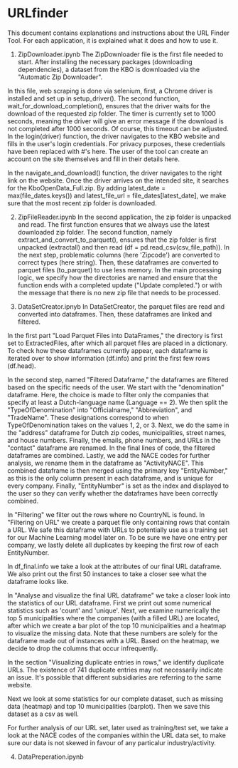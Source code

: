 # URLfinder
This document contains explanations and instructions about the URL Finder Tool. For each application, it is explained what it does and how to use it.

1. ZipDownloader.ipynb
The ZipDownloader file is the first file needed to start. After installing the necessary packages (downloading dependencies), a dataset from the KBO is downloaded via the "Automatic Zip Downloader". 

In this file, web scraping is done via selenium, first, a Chrome driver is installed and set up in setup_driver(). The second function, wait_for_download_completion(), ensures that the driver waits for the download of the requested zip folder. The timer is currently set to 1000 seconds, meaning the driver will give an error message if the download is not completed after 1000 seconds. Of course, this timeout can be adjusted.
In the login(driver) function, the driver navigates to the KBO website and fills in the user's login credentials. For privacy purposes, these credentials have been replaced with #'s here. The user of the tool can create an account on the site themselves and fill in their details here.

In the navigate_and_download() function, the driver navigates to the right link on the website. Once the driver arrives on the intended site, it searches for the KboOpenData_Full.zip. By adding latest_date = max(file_dates.keys()) and latest_file_url = file_dates[latest_date], we make sure that the most recent zip folder is downloaded.

2. ZipFileReader.ipynb
In the second application, the zip folder is unpacked and read. The first function ensures that we always use the latest downloaded zip folder. 
The second function, namely extract_and_convert_to_parquet(), ensures that the zip folder is first unpacked (extractall) and then read (df = pd.read_csv(csv_file_path)). In the next step, problematic columns (here 'Zipcode') are converted to correct types (here string). Then, these dataframes are converted to parquet files (to_parquet) to use less memory.
In the main processing logic, we specify how the directories are named and ensure that the function ends with a completed update ("Update completed.") or with the message that there is no new zip file that needs to be processed.

3. DataSetCreator.ipnyb
In DataSetCreator, the parquet files are read and converted into dataframes. Then, these dataframes are linked and filtered. 

In the first part "Load Parquet Files into DataFrames," the directory is first set to ExtractedFiles, after which all parquet files are placed in a dictionary. To check how these dataframes currently appear, each dataframe is iterated over to show information (df.info) and print the first few rows (df.head).

In the second step, named "Filtered Dataframe," the dataframes are filtered based on the specific needs of the user. We start with the "denomination" dataframe. Here, the choice is made to filter only the companies that specify at least a Dutch-language name (Language == 2). We then split the "TypeOfDenomination" into "Officialname," "Abbreviation", and "TradeName". These designations correspond to when TypeOfDenomination takes on the values 1, 2, or 3. Next, we do the same in the "address" dataframe for Dutch zip codes, municipalities, street names, and house numbers. Finally, the emails, phone numbers, and URLs in the "contact" dataframe are renamed.
In the final lines of code, the filtered dataframes are combined. Lastly, we add the NACE codes for further analysis, we rename them in the dataframe as "ActivityNACE". This combined dataframe is then merged using the primary key "EntityNumber," as this is the only column present in each dataframe, and is unique for every company. Finally, "EntityNumber" is set as the index and displayed to the user so they can verify whether the dataframes have been correctly combined.

In "Filtering" we filter out the rows where no CountryNL is found. In "Filtering on URL" we create a parquet file only containing rows that contain a URL. We safe this dataframe with URLs to potentially use as a training set for our Machine Learning model later on. To be sure we have one entry per company, we lastly delete all duplicates by keeping the first row of each EntityNumber. 

In df_final.info we take a look at the attributes of our final URL dataframe. We also print out the first 50 instances to take a closer see what the dataframe looks like. 

In "Analyse and visualize the final URL dataframe" we take a closer look into the statistics of our URL dataframe. First we print out some numerical statistics such as 'count' and 'unique'. Next, we  examine numerically the top 5 municipalities where the companies (with a filled URL) are located, after which we create a bar plot of the top 10 municipalities and a heatmap to visualize the missing data. Note that these numbers are solely for the dataframe made out of instances with a URL.
Based on the heatmap, we decide to drop the columns that occur infrequently. 

In the section "Visualizing duplicate entries in rows," we identify duplicate URLs. The existence of 741 duplicate entries may not necessarily indicate an issue. It's possible that different subsidiaries are referring to the same website. 

Next we look at some statistics for our complete dataset, such as missing data (heatmap) and top 10 municipalities (barplot). Then we save this dataset as a csv as well. 

For further analysis of our URL set, later used as training/test set, we take a look at the NACE codes of the companies within the URL data set, to make sure our data is not skewed in favour of any particalur industry/activity. 

4. DataPreperation.ipynb